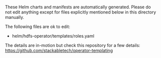 These Helm charts and manifests are automatically generated.
Please do not edit anything except for files explicitly mentioned below in this
directory manually.

The following files are ok to edit:

- helm/hdfs-operator/templates/roles.yaml

The details are in-motion but check this repository for a few details:
<https://github.com/stackabletech/operator-templating>
